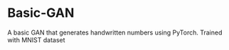 # Basic-GAN
A basic GAN that generates handwritten numbers using PyTorch. Trained with MNIST dataset

